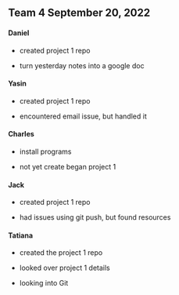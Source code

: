 Team 4 
September 20, 2022
---

#### Daniel

- created project 1 repo

- turn yesterday notes into a google doc

#### Yasin

- created project 1 repo

- encountered email issue, but handled it


#### Charles

- install programs

- not yet create began project 1

#### Jack

- created project 1 repo

- had issues using git push, but found resources

#### Tatiana

- created the project 1 repo

- looked over project 1 details

- looking into Git
